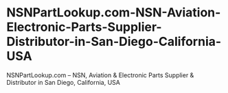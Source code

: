 # NSNPartLookup.com-NSN-Aviation-Electronic-Parts-Supplier-Distributor-in-San-Diego-California-USA
NSNPartLookup.com – NSN, Aviation &amp; Electronic Parts Supplier &amp; Distributor in San Diego, California, USA
